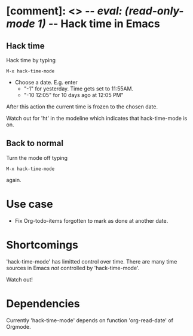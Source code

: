 [comment]: <> -*- eval: (read-only-mode 1) -*-
Hack time in Emacs
==================

Hack time
---------

Hack time by typing

    M-x hack-time-mode

- Choose a date.  E.g. enter
  - "-1" for yesterday.  Time gets set to 11:55AM.
  - "-10 12:05" for 10 days ago at 12:05 PM"

After this action the current time is frozen to the chosen date.

Watch out for 'ht' in the modeline which indicates that hack-time-mode
is on.

Back to normal
--------------

Turn the mode off typing

    M-x hack-time-mode

again.

Use case
========

- Fix Org-todo-items forgotten to mark as done at another date.

Shortcomings
============

'hack-time-mode' has limitted control over time.  There are many time
sources in Emacs _not_ controlled by 'hack-time-mode'.

Watch out!

Dependencies
============

Currently 'hack-time-mode' depends on function 'org-read-date' of
Orgmode.
